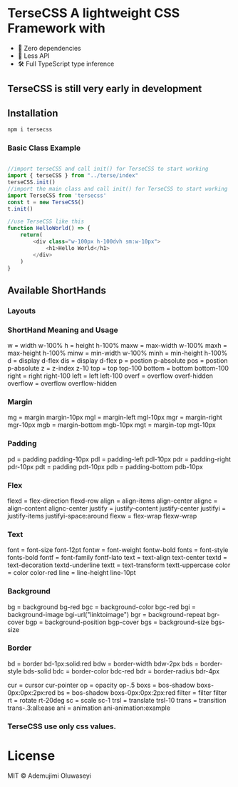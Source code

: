 
# TerseCSS A lightweight CSS Framework with
- 🚀 Zero dependencies
- 🔌 Less API
- 🛠️ Full TypeScript type inference

## TerseCSS is still very early in development

## Installation

```bash
npm i tersecss
```

### Basic Class Example
```javascript

//import terseCSS and call init() for TerseCSS to start working
import { terseCSS } from "../terse/index"
terseCSS.init()
//import the main class and call init() for TerseCSS to start working
import TerseCSS from 'tersecss'
const t = new TerseCSS()
t.init()

//use TerseCSS like this
function HelloWorld() => {
    return(
        <div class="w-100px h-100dvh sm:w-10px">
            <h1>Hello World</h1>
        </div>
    )
}

```
## Available ShortHands

### Layouts
### ShortHand Meaning and Usage
w = width w-100% 
h = height h-100%
maxw = max-width w-100% 
maxh = max-height h-100%
minw = min-width w-100% 
minh = min-height h-100%
d = display d-flex
dis = display d-flex
p = postion p-absolute
pos = postion p-absolute
z = z-index z-10
top = top top-100
bottom = bottom bottom-100
right = right right-100
left = left left-100
overf = overflow overf-hidden
overflow = overflow overflow-hidden

### Margin
mg = margin margin-10px
mgl = margin-left mgl-10px
mgr = margin-right mgr-10px
mgb = margin-bottom mgb-10px
mgt = margin-top mgt-10px

### Padding
pd = padding padding-10px
pdl = padding-left pdl-10px
pdr = padding-right pdr-10px
pdt = padding pdt-10px
pdb = padding-bottom pdb-10px

### Flex
flexd = flex-direction flexd-row
align = align-items align-center
alignc = align-content alignc-center
justify = justify-content justify-center
justifyi = justify-items justifyi-space:around
flexw = flex-wrap flexw-wrap

### Text
font = font-size font-12pt
fontw = font-weight fontw-bold
fonts = font-style fonts-bold
fontf = font-family fontf-lato
text = text-align text-center
textd = text-decoration textd-underline
textt = text-transform textt-uppercase
color = color color-red
line = line-height line-10pt

### Background
bg = background bg-red
bgc = background-color bgc-red
bgi = background-image bgi-url("linktoimage")
bgr = background-repeat bgr-cover
bgp = background-position bgp-cover
bgs = background-size bgs-size

### Border
bd = border bd-1px:solid:red
bdw = border-width bdw-2px
bds = border-style bds-solid
bdc = border-color bdc-red
bdr = border-radius bdr-4px


cur = cursor cur-pointer
op = opacity op-.5
boxs = bos-shadow boxs-0px:0px:2px:red
bs = bos-shadow boxs-0px:0px:2px:red
filter = filter filter
rt = rotate rt-20deg
sc = scale sc-1
trsl = translate trsl-10
trans = transition trans-.3:all:ease
ani = animation ani-animation:example

### TerseCSS use only css values.
# License

MIT © Ademujimi Oluwaseyi